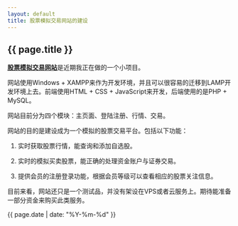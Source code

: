 ```yaml
---
layout: default
title: 股票模拟交易网站的建设
---
```

{{ page.title }}
----------------

[**股票模拟交易网站**](https://github.com/cforth/cfstock)是近期我正在做的一个小项目。

网站使用Windows + XAMPP来作为开发环境，并且可以很容易的迁移到LAMP开发环境上去。前端使用HTML + CSS + JavaScript来开发，后端使用的是PHP + MySQL。

网站目前分为四个模块：主页面、登陆注册、行情、交易。

网站的目的是建设成为一个模拟的股票交易平台。包括以下功能：

1. 实时获取股票行情，能查询和添加自选股。

2. 实时的模拟买卖股票，能正确的处理资金账户与证券交易。

3. 提供会员的注册登录功能，根据会员等级可以查看相应的股票关注信息。

目前来看，网站还只是一个测试品，并没有架设在VPS或者云服务上。期待能准备一部分资金来购买此类服务。

{{ page.date | date: "%Y-%m-%d" }}
